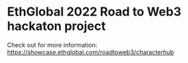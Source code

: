 # EthGlobal 2022 Road to Web3 hackaton project

Check out for more information:
https://showcase.ethglobal.com/roadtoweb3/characterhub